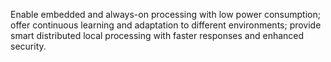 Enable embedded and always-on processing with low power consumption; offer continuous learning and adaptation to different environments; provide smart distributed local processing with faster responses and enhanced security.